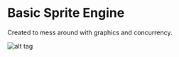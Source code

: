 # Basic Sprite Engine
Created to mess around with graphics and concurrency.

![alt tag](https://i.gyazo.com/16f8c8e407426df831a7c7a53a2a255a.gif)

